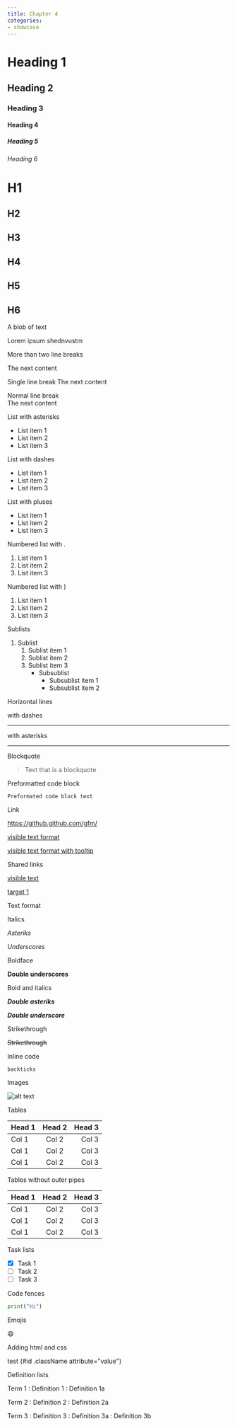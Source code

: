 ```yaml
---
title: Chapter 4
categories: 
- showcase
--- 
```

# Heading 1
## Heading 2
### Heading 3
#### Heading 4
##### Heading 5
###### Heading 6

H1
=
H2
-
H3
-
H4
-
H5
-
H6
-


A blob of text

Lorem ipsum shednvustm

More than two line breaks



The next content

Single line break
The next content

Normal line break  
The next content

List with asterisks
* List item 1
* List item 2
* List item 3

List with dashes
- List item 1
- List item 2
- List item 3

List with pluses
+ List item 1
+ List item 2
+ List item 3

Numbered list with .
1. List item 1
2. List item 2
3. List item 3

Numbered list with )
1) List item 1
2) List item 2
3) List item 3

Sublists
1. Sublist
    1. Sublist item 1
    2) Sublist item 2
    3. Sublist item 3
        - Subsublist
            - Subsublist item 1
            + Subsublist item 2

Horizontal lines

with dashes

---

with asterisks

***

Blockquote

> Text that is a blockquote

Preformatted code block

    Preformated code block text

Link

https://github.github.com/gfm/

[visible text format](https://github.github.com/gfm/)

[visible text format with tooltip](https://github.github.com/gfm/ "Tooltip text")

Shared links

[visible text][target 1]

[target 1]: /content2

[target 1]

Text format

Italics

*Asteriks*

_Underscores_

Boldface

__Double underscores__

Bold and italics

**_Double asteriks_**

__*Double underscore*__

Strikethrough

~~Strikethrough~~

Inline code

`backticks`

Images

![alt text](/path/to/image "optional tooltip")

Tables

| Head 1 | Head 2 | Head 3 |
|:--|:-:|--:|
| Col 1 | Col 2 | Col 3 |
| Col 1 | Col 2 | Col 3 |
| Col 1 | Col 2 | Col 3 |

Tables without outer pipes

 Head 1 | Head 2 | Head 3 
:--|:-:|--:
 Col 1 | Col 2 | Col 3 
 Col 1 | Col 2 | Col 3 
 Col 1 | Col 2 | Col 3 

Task lists

- [x] Task 1
- [ ] Task 2
- [ ] Task 3

Code fences

```python
print("Hi")
```

Emojis

:smile:

Adding html and css

test {#id .className attribute="value"}

Definition lists

Term 1
: Definition 1
: Definition 1a

Term 2
: Definition 2
: Definition 2a

Term 3
: Definition 3
: Definition 3a
: Definition 3b